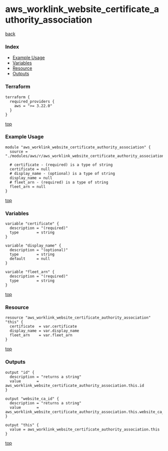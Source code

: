 # aws_worklink_website_certificate_authority_association
[back](../aws.md)
### Index
- [Example Usage](#example-usage)
- [Variables](#variables)
- [Resource](#resource)
- [Outputs](#outputs)
### Terraform
```hcl
terraform {
  required_providers {
    aws = ">= 3.22.0"
  }
}
```
[top](#index)
### Example Usage
```hcl
module "aws_worklink_website_certificate_authority_association" {
  source = "./modules/aws/r/aws_worklink_website_certificate_authority_association"

  # certificate - (required) is a type of string
  certificate = null
  # display_name - (optional) is a type of string
  display_name = null
  # fleet_arn - (required) is a type of string
  fleet_arn = null
}
```
[top](#index)
### Variables
```hcl
variable "certificate" {
  description = "(required)"
  type        = string
}

variable "display_name" {
  description = "(optional)"
  type        = string
  default     = null
}

variable "fleet_arn" {
  description = "(required)"
  type        = string
}
```
[top](#index)

### Resource
```hcl
resource "aws_worklink_website_certificate_authority_association" "this" {
  certificate  = var.certificate
  display_name = var.display_name
  fleet_arn    = var.fleet_arn
}
```
[top](#index)
### Outputs
```hcl
output "id" {
  description = "returns a string"
  value       = aws_worklink_website_certificate_authority_association.this.id
}

output "website_ca_id" {
  description = "returns a string"
  value       = aws_worklink_website_certificate_authority_association.this.website_ca_id
}

output "this" {
  value = aws_worklink_website_certificate_authority_association.this
}
```
[top](#index)
